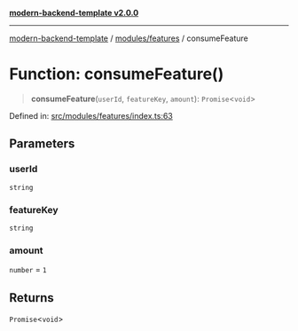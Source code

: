 [**modern-backend-template v2.0.0**](../../../README.md)

***

[modern-backend-template](../../../modules.md) / [modules/features](../README.md) / consumeFeature

# Function: consumeFeature()

> **consumeFeature**(`userId`, `featureKey`, `amount`): `Promise`\<`void`\>

Defined in: [src/modules/features/index.ts:63](https://github.com/maemreyo/saas-4cus-nodejs/blob/2a5b3f3aa11335dfa561e80e1feabb8e6084261e/src/modules/features/index.ts#L63)

## Parameters

### userId

`string`

### featureKey

`string`

### amount

`number` = `1`

## Returns

`Promise`\<`void`\>
